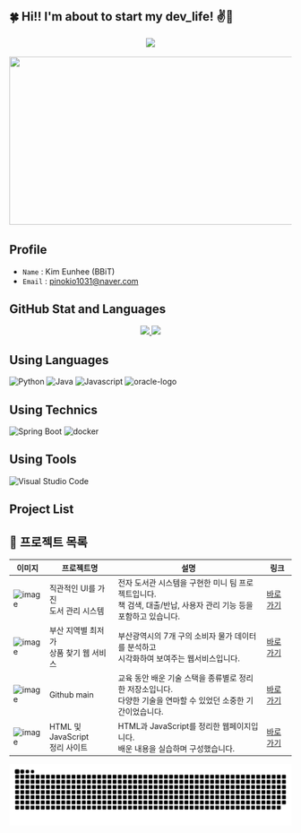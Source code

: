 ## 🍀 Hi!! I'm about to start my dev_life! ✌️🐹

<!--
**BBiT808/BBiT808** is a ✨ _special_ ✨ repository because its `README.md` (this file) appears on your GitHub profile.

Here are some ideas to get you started:

- 🔭 I’m currently working on ...
- 🌱 I’m currently learning ...
- 👯 I’m looking to collaborate on ...
- 🤔 I’m looking for help with ...
- 💬 Ask me about ...
- 📫 How to reach me: ...
- 😄 Pronouns: ...
- ⚡ Fun fact: ...
-->



<p align='center'>
  <a href="https://github.com/BBiT808">
    <img src="https://capsule-render.vercel.app/api?type=waving&height=250&color=gradient&text=BBiT's%20Repository&section=header&desc=Hello%20!&descAlignY=76&fontColor=e2f792"/>
  </a>
</p>

<a href="https://www.gitanimals.org/en_US?utm_medium=image&utm_source=BBiT808&utm_content=farm">
<img
  src="https://render.gitanimals.org/farms/BBiT808"
  width="600"
  height="300"
/>
</a>

## Profile
- `Name` : Kim Eunhee (BBiT)
- `Email` : pinokio1031@naver.com
 
## GitHub Stat and Languages
<!-- username은 본인걸로 -->
<p align='center'>
  <a href="https://github.com/BBiT808">
    <img src="https://github-readme-stats.vercel.app/api?username=BBiT808&theme=merko&show_icons=true"/>
    <img src="https://github-readme-stats.vercel.app/api/top-langs/?username=BBiT808&theme=merko&layout=compact"/>
  </a>
</p>

## Using Languages
<p align='left'>
    <img height="40" src="https://img.icons8.com/?size=100&id=l75OEUJkPAk4&format=png&color=000000" title="Python">
    <img height="40" src="https://img.icons8.com/?size=100&id=Pd2x9GWu9ovX&format=png&color=000000" title="Java">
    <img height="40" src="https://img.icons8.com/?size=100&id=108784&format=png&color=000000" title="Javascript">
    <img width="40" height="40" src="https://img.icons8.com/nolan/64/oracle-logo.png" alt="oracle-logo" title="Oracle">
</p>

## Using Technics
<p align='left'>
  <img height="40" src="https://img.icons8.com/?size=100&id=90519&format=png&color=000000" title="Spring Boot">  
  <img width="40" height="40" src="https://img.icons8.com/fluency/48/docker.png" alt="docker" title="Docker">
  <!-- 
  <img height="40" src="https://img.icons8.com/?size=100&id=O6SWwpPIM0GB&format=png&color=000000" title="PyTorch">  
  -->
</p>

## Using Tools
<p align='left'>
  <img height="40" src="https://img.icons8.com/?size=100&id=9OGIyU8hrxW5&format=png&color=000000" title="Visual Studio Code">
</p>

<!--
## 기술명세
| 기술분류 | 설명 |
|:---:|:---:|
|VSCode | VisualStudio Code 툴 사용법 습득|
|Python | 빅데이터분석, 머신러닝, OpenCV|
-->

## Project List
## 📁 프로젝트 목록

 | 이미지 | 프로젝트명 | 설명 | 링크 |
|------------|------|------|--------|
| <img width="300" alt="image" src="https://github.com/user-attachments/assets/12f16236-1771-421f-ae8d-cc15abb2cc11" />| 직관적인 UI를 가진<br/>도서 관리 시스템 | 전자 도서관 시스템을 구현한 미니 팀 프로젝트입니다.<br/>책 검색, 대출/반납, 사용자 관리 기능 등을 포함하고 있습니다. | [바로가기](https://github.com/jszxro/PK_miniproject_3) |
| <img width="300" alt="image" src="https://github.com/user-attachments/assets/6b259bf0-6def-4867-b69e-7e888147e0a2" />| 부산 지역별 최저가<br/>상품 찾기 웹 서비스 | 부산광역시의 7개 구의 소비자 물가 데이터를 분석하고<br/>시각화하여 보여주는 웹서비스입니다. | [바로가기](https://github.com/BSEom/teamP_t1/tree/main) |
|<img width="300" alt="image" src="https://github.com/user-attachments/assets/37ee82a3-f363-4373-a814-26de61a6e209" />| Github main | 교육 동안 배운 기술 스택을 종류별로 정리한 저장소입니다.<br/>다양한 기술을 연마할 수 있었던 소중한 기간이었습니다. | [바로가기](https://github.com/jszxro) |
|<img width="300" alt="image" src="https://github.com/user-attachments/assets/3ffa0ecf-1d4f-4105-980b-4a528f9831ec" /> | HTML 및 JavaScript<br/>정리 사이트 | HTML과 JavaScript를 정리한 웹페이지입니다.<br/>배운 내용을 실습하며 구성했습니다. | [바로가기](https://bbit808.github.io/html/) |


<img src="https://raw.githubusercontent.com/Platane/snk/output/github-contribution-grid-snake.svg" />

